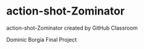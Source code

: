 # action-shot-Zominator
action-shot-Zominator created by GitHub Classroom

Dominic Borgia Final Project
